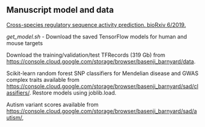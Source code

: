 ## Manuscript model and data

[Cross-species regulatory sequence activity prediction. bioRxiv 6/2019.]()

*get_model.sh* - Download the saved TensorFlow models for human	and mouse targets

Download the training/validation/test TFRecords	(319 Gb) from https://console.cloud.google.com/storage/browser/basenji_barnyard/data.

Scikit-learn random forest SNP classifiers for Mendelian disease and GWAS complex traits available from https://console.cloud.google.com/storage/browser/basenji_barnyard/sad/classifiers/.
Restore models using joblib.load.

Autism variant scores available from https://console.cloud.google.com/storage/browser/basenji_barnyard/sad/autism/,